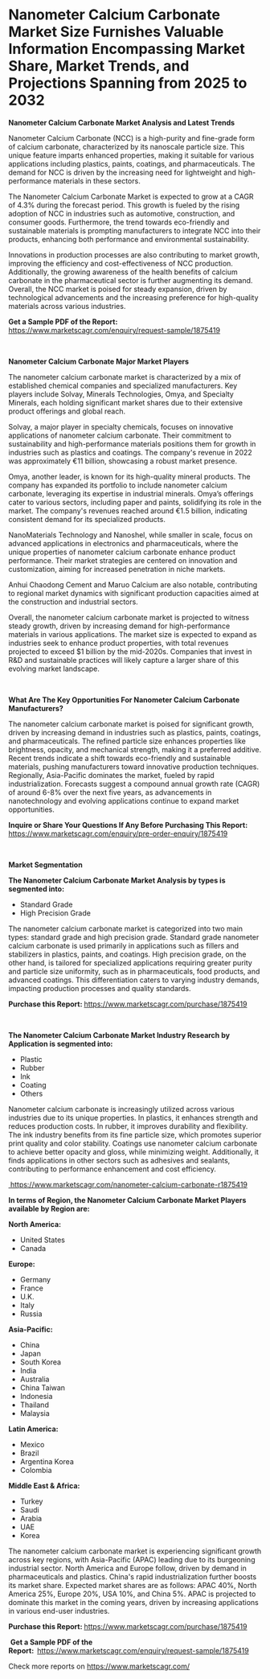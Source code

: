 <p><h1>Nanometer Calcium Carbonate Market Size Furnishes Valuable Information Encompassing Market Share, Market Trends, and Projections Spanning from 2025 to 2032</h1></p><p><strong>Nanometer Calcium Carbonate Market Analysis and Latest Trends</strong></p>
<p><p>Nanometer Calcium Carbonate (NCC) is a high-purity and fine-grade form of calcium carbonate, characterized by its nanoscale particle size. This unique feature imparts enhanced properties, making it suitable for various applications including plastics, paints, coatings, and pharmaceuticals. The demand for NCC is driven by the increasing need for lightweight and high-performance materials in these sectors.</p><p>The Nanometer Calcium Carbonate Market is expected to grow at a CAGR of 4.3% during the forecast period. This growth is fueled by the rising adoption of NCC in industries such as automotive, construction, and consumer goods. Furthermore, the trend towards eco-friendly and sustainable materials is prompting manufacturers to integrate NCC into their products, enhancing both performance and environmental sustainability.</p><p>Innovations in production processes are also contributing to market growth, improving the efficiency and cost-effectiveness of NCC production. Additionally, the growing awareness of the health benefits of calcium carbonate in the pharmaceutical sector is further augmenting its demand. Overall, the NCC market is poised for steady expansion, driven by technological advancements and the increasing preference for high-quality materials across various industries.</p></p>
<p><strong>Get a Sample PDF of the Report:&nbsp;</strong> <a href="https://www.marketscagr.com/enquiry/request-sample/1875419?utm_campaign=1889&utm_medium=2&utm_source=Github&utm_content=ia&utm_term=30012025&utm_id=nanometer-calcium-carbonate">https://www.marketscagr.com/enquiry/request-sample/1875419</a></p>
<p>&nbsp;</p>
<p><strong>Nanometer Calcium Carbonate Major Market Players</strong></p>
<p><p>The nanometer calcium carbonate market is characterized by a mix of established chemical companies and specialized manufacturers. Key players include Solvay, Minerals Technologies, Omya, and Specialty Minerals, each holding significant market shares due to their extensive product offerings and global reach.</p><p>Solvay, a major player in specialty chemicals, focuses on innovative applications of nanometer calcium carbonate. Their commitment to sustainability and high-performance materials positions them for growth in industries such as plastics and coatings. The company's revenue in 2022 was approximately €11 billion, showcasing a robust market presence.</p><p>Omya, another leader, is known for its high-quality mineral products. The company has expanded its portfolio to include nanometer calcium carbonate, leveraging its expertise in industrial minerals. Omya’s offerings cater to various sectors, including paper and paints, solidifying its role in the market. The company's revenues reached around €1.5 billion, indicating consistent demand for its specialized products.</p><p>NanoMaterials Technology and Nanoshel, while smaller in scale, focus on advanced applications in electronics and pharmaceuticals, where the unique properties of nanometer calcium carbonate enhance product performance. Their market strategies are centered on innovation and customization, aiming for increased penetration in niche markets.</p><p>Anhui Chaodong Cement and Maruo Calcium are also notable, contributing to regional market dynamics with significant production capacities aimed at the construction and industrial sectors.</p><p>Overall, the nanometer calcium carbonate market is projected to witness steady growth, driven by increasing demand for high-performance materials in various applications. The market size is expected to expand as industries seek to enhance product properties, with total revenues projected to exceed $1 billion by the mid-2020s. Companies that invest in R&D and sustainable practices will likely capture a larger share of this evolving market landscape.</p></p>
<p>&nbsp;</p>
<p><strong>What Are The Key Opportunities For Nanometer Calcium Carbonate Manufacturers?</strong></p>
<p><p>The nanometer calcium carbonate market is poised for significant growth, driven by increasing demand in industries such as plastics, paints, coatings, and pharmaceuticals. The refined particle size enhances properties like brightness, opacity, and mechanical strength, making it a preferred additive. Recent trends indicate a shift towards eco-friendly and sustainable materials, pushing manufacturers toward innovative production techniques. Regionally, Asia-Pacific dominates the market, fueled by rapid industrialization. Forecasts suggest a compound annual growth rate (CAGR) of around 6-8% over the next five years, as advancements in nanotechnology and evolving applications continue to expand market opportunities.</p></p>
<p><strong>Inquire or Share Your Questions If Any Before Purchasing This Report:</strong> <a href="https://www.marketscagr.com/enquiry/pre-order-enquiry/1875419?utm_campaign=1889&utm_medium=2&utm_source=Github&utm_content=ia&utm_term=30012025&utm_id=nanometer-calcium-carbonate">https://www.marketscagr.com/enquiry/pre-order-enquiry/1875419</a></p>
<p>&nbsp;</p>
<p><strong>Market Segmentation</strong></p>
<p><strong>The Nanometer Calcium Carbonate Market Analysis by types is segmented into:</strong></p>
<p><ul><li>Standard Grade</li><li>High Precision Grade</li></ul></p>
<p><p>The nanometer calcium carbonate market is categorized into two main types: standard grade and high precision grade. Standard grade nanometer calcium carbonate is used primarily in applications such as fillers and stabilizers in plastics, paints, and coatings. High precision grade, on the other hand, is tailored for specialized applications requiring greater purity and particle size uniformity, such as in pharmaceuticals, food products, and advanced coatings. This differentiation caters to varying industry demands, impacting production processes and quality standards.</p></p>
<p><strong>Purchase this Report:&nbsp;</strong><a href="https://www.marketscagr.com/purchase/1875419?utm_campaign=1889&utm_medium=2&utm_source=Github&utm_content=ia&utm_term=30012025&utm_id=nanometer-calcium-carbonate">https://www.marketscagr.com/purchase/1875419</a></p>
<p>&nbsp;</p>
<p><strong>The Nanometer Calcium Carbonate Market Industry Research by Application is segmented into:</strong></p>
<p><ul><li>Plastic</li><li>Rubber</li><li>Ink</li><li>Coating</li><li>Others</li></ul></p>
<p><p>Nanometer calcium carbonate is increasingly utilized across various industries due to its unique properties. In plastics, it enhances strength and reduces production costs. In rubber, it improves durability and flexibility. The ink industry benefits from its fine particle size, which promotes superior print quality and color stability. Coatings use nanometer calcium carbonate to achieve better opacity and gloss, while minimizing weight. Additionally, it finds applications in other sectors such as adhesives and sealants, contributing to performance enhancement and cost efficiency.</p></p>
<p><a href="https://www.marketscagr.com/nanometer-calcium-carbonate-r1875419?utm_campaign=1889&utm_medium=2&utm_source=Github&utm_content=ia&utm_term=30012025&utm_id=nanometer-calcium-carbonate">&nbsp;https://www.marketscagr.com/nanometer-calcium-carbonate-r1875419</a></p>
<p><strong>In terms of Region, the Nanometer Calcium Carbonate Market Players available by Region are:</strong></p>
<p>
    <p> <strong> North America: </strong>
        <ul>
            <li>United States</li>
            <li>Canada</li>
        </ul>
        </p> 
    <p> <strong> Europe: </strong>
        <ul>
            <li>Germany</li>
            <li>France</li>
            <li>U.K.</li>
            <li>Italy</li>
            <li>Russia</li>
        </ul>
        </p> 
    <p> <strong> Asia-Pacific: </strong>
        <ul>
            <li>China</li>
            <li>Japan</li>
            <li>South Korea</li>
            <li>India</li>
            <li>Australia</li>
            <li>China Taiwan</li>
            <li>Indonesia</li>
            <li>Thailand</li>
            <li>Malaysia</li>
        </ul>
        </p> 
    <p> <strong> Latin America: </strong>
        <ul>
            <li>Mexico</li>
            <li>Brazil</li>
            <li>Argentina Korea</li>
            <li>Colombia</li>
        </ul>
        </p> 
    <p> <strong> Middle East & Africa: </strong>
        <ul>
            <li>Turkey</li>
            <li>Saudi</li>
            <li>Arabia</li>
            <li>UAE</li>
            <li>Korea</li>
        </ul>
    </p>
    </p>
<p><p>The nanometer calcium carbonate market is experiencing significant growth across key regions, with Asia-Pacific (APAC) leading due to its burgeoning industrial sector. North America and Europe follow, driven by demand in pharmaceuticals and plastics. China's rapid industrialization further boosts its market share. Expected market shares are as follows: APAC 40%, North America 25%, Europe 20%, USA 10%, and China 5%. APAC is projected to dominate this market in the coming years, driven by increasing applications in various end-user industries.</p></p>
<p><strong>Purchase this Report: </strong><a href="https://www.marketscagr.com/purchase/1875419?utm_campaign=1889&utm_medium=2&utm_source=Github&utm_content=ia&utm_term=30012025&utm_id=nanometer-calcium-carbonate">https://www.marketscagr.com/purchase/1875419</a></p>
<p>&nbsp;<strong>Get a Sample PDF of the Report:&nbsp;&nbsp;</strong><a href="https://www.marketscagr.com/enquiry/request-sample/1875419?utm_campaign=1889&utm_medium=2&utm_source=Github&utm_content=ia&utm_term=30012025&utm_id=nanometer-calcium-carbonate">https://www.marketscagr.com/enquiry/request-sample/1875419</a></p>
<p><strong></strong></p>
<p>Check more reports on <a href="https://www.marketscagr.com/?utm_campaign=1889&utm_medium=2&utm_source=Github&utm_content=ia&utm_term=30012025&utm_id=nanometer-calcium-carbonate">https://www.marketscagr.com/</a></p>
